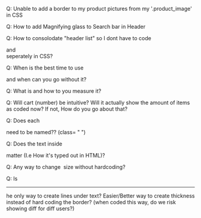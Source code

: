 Q: Unable to add a border to my product pictures from my '.product_image' in CSS

Q: How to add Magnifying glass to Search bar in Header

Q: How to consolodate "header list" so I dont have to code <nav a> and <nav li> seperately in CSS?

Q: When is the best time to use <div> and when can you go without it?

Q: What is <rem> and how to you measure it? 

Q: Will cart (number) be intuitive? Will it actually show the amount of items as coded now? If not, How do you go about that?

Q: Does each <div> need to be named?? (class= " ")

Q: Does the text inside <p> matter (I.e How it's typed out in HTML)?

Q: Any way to change <img> size without hardcoding?

Q: Is <hr> he only way to create lines under text? Easier/Better way to create thickness instead of hard coding the border? (when coded this way, do we risk showing diff for diff users?)